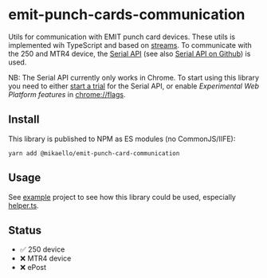 # emit-punch-cards-communication
Utils for communication with EMIT punch card devices. These utils is implemented wih
TypeScript and based on
[streams](https://developer.mozilla.org/en-US/docs/Web/API/Streams_API). To
communicate with the 250 and MTR4 device, the
[Serial API](https://wicg.github.io/serial/) (see also [Serial API on Github](https://github.com/WICG/serial)) is used.

NB: The Serial API currently only works in Chrome. To start using this library you need to either [start a trial](https://developers.chrome.com/origintrials/#/register_trial/2992641952387694593) for the Serial API, or enable _Experimental Web Platform features_ in [chrome://flags](chrome://flags).

## Install

This library is published to NPM as ES modules (no CommonJS/IIFE):

```shell
yarn add @mikaello/emit-punch-card-communication
```

## Usage

See [example](./example) project to see how this library could be used, especially [helper.ts](./example/helper.ts).


## Status

* :white_check_mark: 250 device
* :x: MTR4 device
* :x: ePost
